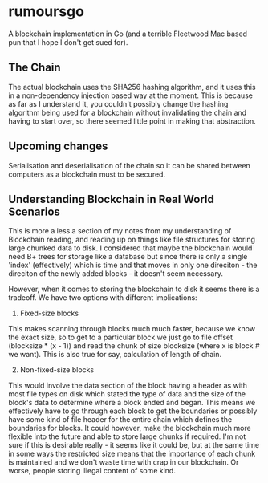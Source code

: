 # rumoursgo

A blockchain implementation in Go (and a terrible Fleetwood Mac based pun that I hope I don't get sued for).


## The Chain

The actual blockchain uses the SHA256 hashing algorithm, and it uses this in a non-dependency injection based way at the moment. This is because as far as I understand it, you couldn't possibly change the hashing algorithm being used for a blockchain without invalidating the chain and having to start over, so there seemed little point in making that abstraction.


## Upcoming changes

Serialisation and deserialisation of the chain so it can be shared between computers as a blockchain must to be secured.


## Understanding Blockchain in Real World Scenarios

This is more a less a section of my notes from my understanding of Blockchain reading, and reading up on things like file structures for storing large chunked data to disk. I considered that maybe the blockchain would need B+ trees for storage like a database but since there is only a single 'index' (effectively) which is time and that moves in only one direciton - the direciton of the newly added blocks - it doesn't seem necessary.

However, when it comes to storing the blockchain to disk it seems there is a tradeoff. We have two options with different implications:

1) Fixed-size blocks

This makes scanning through blocks much much faster, because we know the exact size, so to get to a particular block we just go to file offset (blocksize * (x - 1)) and read the chunk of size blocksize (where x is block # we want). This is also true for say, calculation of length of chain.

2) Non-fixed-size blocks

This would involve the data section of the block having a header as with most file types on disk which stated the type of data and the size of the block's data to determine where a block ended and began. This means we effectively have to go through each block to get the boundaries or possibly have some kind of file header for the entire chain which defines the boundaries for blocks. It could however, make the blockchain much more flexible into the future and able to store large chunks if required. I'm not sure if this is desirable really - it seems like it could be, but at the same time in some ways the restricted size means that the importance of each chunk is maintained and we don't waste time with crap in our blockchain. Or worse, people storing illegal content of some kind.
